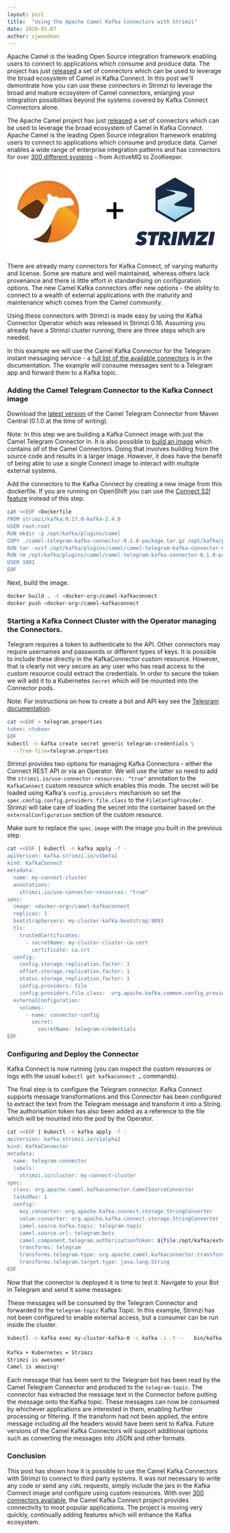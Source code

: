 ```yaml
---
layout: post
title:  "Using the Apache Camel Kafka Connectors with Strimzi"
date: 2020-05-07
author: sjwoodman
---
```


Apache Camel is the leading Open Source integration framework enabling users to connect to applications which consume and produce data. 
The project has just [released](https://camel.apache.org/blog/Camel-Kafka-connector-release-0.1.0/) a set of connectors which can be used to leverage the broad ecosystem of Camel in Kafka Connect. 
In this post we'll demontrate how you can use these connectors in Strimzi to leverage the broad and mature ecosystem of Camel connectors, enlarging your integration possibilities beyond the systems covered by Kafka Connect Connectors alone.

The Apache Camel project has just [released](https://camel.apache.org/blog/Camel-Kafka-connector-release-0.1.0/) a set of connectors which can be used to leverage the broad ecosystem of Camel in Kafka Connect. 
Apache Camel is the leading Open Source integration framework enabling users to connect to applications which consume and produce data. 
Camel enables a wide range of enterprise integration patterns and has connectors for over [300 different systems](https://camel.apache.org/components/latest/index.html) - from ActiveMQ to ZooKeeper.  

![Camel and Strimzi](/assets/images/posts/2020-05-07-CamelandStrimziLogos.png)

<!--more-->

There are already many connectors for Kafka Connect, of varying maturity and license. 
Some are mature and well maintained, whereas others lack provenance and there is little effort in standardising on configuration options. 
The new Camel Kafka connectors offer new options - the ability to connect to a wealth of external applications with the maturity and maintenance which comes from the Camel community. 

Using these connectors with Strimzi is made easy by using the Kafka Connector Operator which was released in Strimzi 0.16. 
Assuming you already have a Strimzi cluster running, there are three steps which are needed. 

In this example we will use the Camel Kafka Connector for the Telegram instant messaging service - a [full list of the available connectors](https://camel.apache.org/camel-kafka-connector/latest/connectors.html) is in the documentation. 
The example will consume messages sent to a Telegram app and forward them to a Kafka topic. 

### Adding the Camel Telegram Connector to the Kafka Connect image

Download the [latest version](https://repo1.maven.org/maven2/org/apache/camel/kafkaconnector/camel-telegram-kafka-connector/0.1.0/camel-telegram-kafka-connector-0.1.0-package.tar.gz) of the Camel Telegram Connector from Maven Central (0.1.0 at the time of writing).

Note: In this step we are building a Kafka Connect image with just the Camel Telegram Connector in. 
It is also possible to [build an image](https://camel.apache.org/camel-kafka-connector/latest/try-it-out-on-openshift-with-strimzi.html) which contains _all_ of the Camel Connectors. 
Doing that involves building from the source code and results in a larger image. 
However, it does have the benefit of being able to use a single Connect image to interact with multiple external systems.

Add the connectors to the Kafka Connect by creating a new image from this dockerfile. If you are running on OpenShift you can use the [Connect S2I feature](https://camel.apache.org/camel-kafka-connector/latest/try-it-out-on-openshift-with-strimzi.html) instead of this step.

```bash
cat <<EOF >Dockerfile
FROM strimzi/kafka:0.17.0-kafka-2.4.0
USER root:root
RUN mkdir -p /opt/kafka/plugins/camel
COPY ./camel-telegram-kafka-connector-0.1.0-package.tar.gz /opt/kafka/plugins/camel/
RUN tar -xvzf /opt/kafka/plugins/camel/camel-telegram-kafka-connector-0.1.0-package.tar.gz --directory /opt/kafka/plugins/camel
RUN rm /opt/kafka/plugins/camel/camel-telegram-kafka-connector-0.1.0-package.tar.gz
USER 1001
EOF
```

Next, build the image. 

```bash
docker build . -t <docker-org>/camel-kafkaconnect
docker push <docker-org>/camel-kafkaconnect
```

### Starting a Kafka Connect Cluster with the Operator managing the Connectors. 

Telegram requires a token to authenticate to the API. 
Other connectors may require usernames and passwords or different types of keys. 
It is possible to include these directly in the KafkaConnector custom resource. 
However, that is clearly not very secure as any user who has read access to the custom resource could extract the credentials. 
In order to secure the token we will add it to a Kubernetes `Secret` which will be mounted into the Connector pods. 

Note: For instructions on how to create a bot and API key see the [Telegram documentation](https://core.telegram.org/bots).

```bash
cat <<EOF > telegram.properties
token: <token>
EOF
kubectl -n kafka create secret generic telegram-credentials \
  --from-file=telegram.properties
```

Strimzi provides two options for managing Kafka Connectors - either the Connect REST API or via an Operator. 
We will use the latter so need to add the `strimzi.io/use-connector-resources: "true"` annotation to the `KafkaConnect` custom resource which enables this mode. 
The secret will be loaded using Kafka's `config.providers` mechanism so set the `spec.config.config.providers.file.class` to the `FileConfigProvider`. 
Strimzi will take care of loading the secret into the container based on the `externalConfiguration` section of the custom resource.

Make sure to replace the `spec.image` with the image you built in the previous step.

```bash
cat <<EOF | kubectl -n kafka apply -f -
apiVersion: kafka.strimzi.io/v1beta1
kind: KafkaConnect
metadata:
  name: my-connect-cluster
  annotations:
    strimzi.io/use-connector-resources: "true"
spec:
  image: <docker-org>/camel-kafkaconnect
  replicas: 1
  bootstrapServers: my-cluster-kafka-bootstrap:9093
  tls:
    trustedCertificates:
      - secretName: my-cluster-cluster-ca-cert
        certificate: ca.crt
  config:
    config.storage.replication.factor: 1
    offset.storage.replication.factor: 1
    status.storage.replication.factor: 1
    config.providers: file
    config.providers.file.class:  org.apache.kafka.common.config.provider.FileConfigProvider
  externalConfiguration:
    volumes:
      - name: connector-config
        secret:
          secretName: telegram-credentials
EOF
```

### Configuring and Deploy the Connector

Kafka Connect is now running (you can inspect the custom resources or logs with the usual `kubectl get kafkaconnect …` commands).

The final step is to configure the Telegram connector. 
Kafka Connect supports message transformations and this Connector has been configured to extract the text from the Telegram message and transform it into a String. 
The authorisation token has also been added as a reference to the file which will be mounted into the pod by the Operator.


```bash
cat <<EOF | kubectl -n kafka apply -f - 
apiVersion: kafka.strimzi.io/v1alpha1
kind: KafkaConnector
metadata:
  name: telegram-connector
  labels:
    strimzi.io/cluster: my-connect-cluster
spec:
  class: org.apache.camel.kafkaconnector.CamelSourceConnector
  tasksMax: 1
  config:
    key.converter: org.apache.kafka.connect.storage.StringConverter
    value.converter: org.apache.kafka.connect.storage.StringConverter
    camel.source.kafka.topic: telegram-topic
    camel.source.url: telegram:bots
    camel.component.telegram.authorizationToken: ${file:/opt/kafka/external-configuration/connector-config/telegram.properties:token}
    transforms: telegram
    transforms.telegram.type: org.apache.camel.kafkaconnector.transforms.CamelTypeConverterTransform$Value
    transforms.telegram.target.type: java.lang.String
EOF
```

Now that the connector is deployed it is time to test it. 
Navigate to your Bot in Telegram and send it some messages:

These messages will be consumed by the Telegram Connector and forwarded to the `telegram-topic` Kafka Topic. In this example, Strimzi has not been configured to enable external access, but a consumer can be run inside the cluster.

```bash
kubectl -n kafka exec my-cluster-kafka-0 -c kafka -i -t --   bin/kafka-console-consumer.sh     --bootstrap-server localhost:9092     --topic telegram-topic

Kafka + Kubernetes = Strimzi
Strimzi is awesome!
Camel is amazing!
```

Each message that has been sent to the Telegram bot has been read by the Camel Telegram Connector and produced to the `telegram-topic`. 
The connector has extracted the message text in the Connector before putting the message onto the Kafka topic. 
These messages can now be consumed by whichever applications are interested in them, enabling further processing or filtering. 
If the transform had not been applied, the entire message including all the headers would have been sent to Kafka. 
Future versions of the Camel Kafka Connectors will support additional options such as converting the messages into JSON and other formats.

### Conclusion

This post has shown how it is possible to use the Camel Kafka Connectors with Strimzi to connect to third party systems. 
It was not necessary to write any code or send any `cURL` requests, simply include the jars in the Kafka Connect image and configure using custom resources. 
With over [300 connectors available](https://camel.apache.org/camel-kafka-connector/latest/connectors.html), the Camel Kafka Connect project provides connectivity to most popular applications. 
The project is moving very quickly, continually adding features which will enhance the Kafka ecosystem.



 
